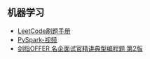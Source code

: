 ## 机器学习
- [LeetCode刷题手册](https://mp.weixin.qq.com/s/TgrrypEAvVYAgVOckgIhUQ)
- [PySpark-视频](https://mp.weixin.qq.com/s/TgrrypEAvVYAgVOckgIhUQ)
- [剑指OFFER  名企面试官精讲典型编程题  第2版](https://mp.weixin.qq.com/s/TgrrypEAvVYAgVOckgIhUQ)
